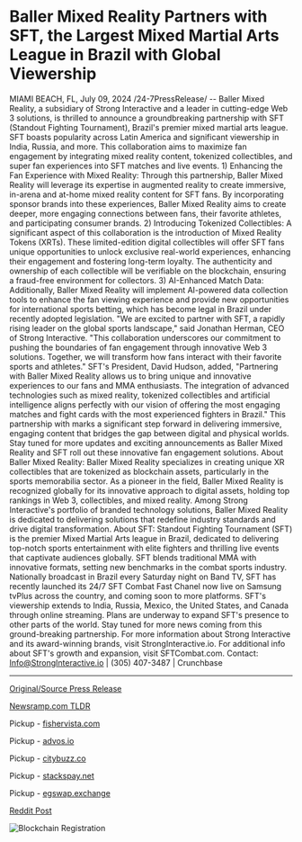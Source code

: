 # Baller Mixed Reality Partners with SFT, the Largest Mixed Martial Arts League in Brazil with Global Viewership

MIAMI BEACH, FL, July 09, 2024 /24-7PressRelease/ -- Baller Mixed Reality, a subsidiary of Strong Interactive and a leader in cutting-edge Web 3 solutions, is thrilled to announce a groundbreaking partnership with SFT (Standout Fighting Tournament), Brazil's premier mixed martial arts league. SFT boasts popularity across Latin America and significant viewership in India, Russia, and more. This collaboration aims to maximize fan engagement by integrating mixed reality content, tokenized collectibles, and super fan experiences into SFT matches and live events.  1) Enhancing the Fan Experience with Mixed Reality: Through this partnership, Baller Mixed Reality will leverage its expertise in augmented reality to create immersive, in-arena and at-home mixed reality content for SFT fans. By incorporating sponsor brands into these experiences, Baller Mixed Reality aims to create deeper, more engaging connections between fans, their favorite athletes, and participating consumer brands.  2) Introducing Tokenized Collectibles: A significant aspect of this collaboration is the introduction of Mixed Reality Tokens (XRTs). These limited-edition digital collectibles will offer SFT fans unique opportunities to unlock exclusive real-world experiences, enhancing their engagement and fostering long-term loyalty. The authenticity and ownership of each collectible will be verifiable on the blockchain, ensuring a fraud-free environment for collectors.  3) AI-Enhanced Match Data: Additionally, Baller Mixed Reality will implement AI-powered data collection tools to enhance the fan viewing experience and provide new opportunities for international sports betting, which has become legal in Brazil under recently adopted legislation.  "We are excited to partner with SFT, a rapidly rising leader on the global sports landscape," said Jonathan Herman, CEO of Strong Interactive. "This collaboration underscores our commitment to pushing the boundaries of fan engagement through innovative Web 3 solutions. Together, we will transform how fans interact with their favorite sports and athletes."  SFT's President, David Hudson, added, "Partnering with Baller Mixed Reality allows us to bring unique and innovative experiences to our fans and MMA enthusiasts. The integration of advanced technologies such as mixed reality, tokenized collectibles and artificial intelligence aligns perfectly with our vision of offering the most engaging matches and fight cards with the most experienced fighters in Brazil."  This partnership with marks a significant step forward in delivering immersive, engaging content that bridges the gap between digital and physical worlds. Stay tuned for more updates and exciting announcements as Baller Mixed Reality and SFT roll out these innovative fan engagement solutions.  About Baller Mixed Reality: Baller Mixed Reality specializes in creating unique XR collectibles that are tokenized as blockchain assets, particularly in the sports memorabilia sector. As a pioneer in the field, Baller Mixed Reality is recognized globally for its innovative approach to digital assets, holding top rankings in Web 3, collectibles, and mixed reality. Among Strong Interactive's portfolio of branded technology solutions, Baller Mixed Reality is dedicated to delivering solutions that redefine industry standards and drive digital transformation.  About SFT: Standout Fighting Tournament (SFT) is the premier Mixed Martial Arts league in Brazil, dedicated to delivering top-notch sports entertainment with elite fighters and thrilling live events that captivate audiences globally. SFT blends traditional MMA with innovative formats, setting new benchmarks in the combat sports industry. Nationally broadcast in Brazil every Saturday night on Band TV, SFT has recently launched its 24/7 SFT Combat Fast Chanel now live on Samsung tvPlus across the country, and coming soon to more platforms. SFT's viewership extends to India, Russia, Mexico, the United States, and Canada through online streaming. Plans are underway to expand SFT's presence to other parts of the world.  Stay tuned for more news coming from this ground-breaking partnership. For more information about Strong Interactive and its award-winning brands, visit StrongInteractive.io. For additional info about SFT's growth and expansion, visit SFTCombat.com.   Contact: Info@StrongInteractive.io | (305) 407-3487 | Crunchbase 

---

[Original/Source Press Release](https://www.24-7pressrelease.com/press-release/512315/baller-mixed-reality-partners-with-sft-the-largest-mixed-martial-arts-league-in-brazil-with-global-viewership)
                    

[Newsramp.com TLDR](https://newsramp.com/curated-news/baller-mixed-reality-partners-with-sft-to-revolutionize-fan-engagement/1ead3947b7be1e96dd71630fb9a39088) 


Pickup - [fishervista.com](https://fishervista.com/en/baller-mixed-reality-and-sft-forge-partnership-to-revolutionize-mma-fan-engagement/20244792)

Pickup - [advos.io](https://advos.io/en/baller-mixed-reality-partners-with-sft-to-revolutionize-fan-engagement-in-mma/20244792)

Pickup - [citybuzz.co](https://citybuzz.co/2024/07/09/baller-mixed-reality-and-sft-partner-to-revolutionize-mma-fan-experience)

Pickup - [stackspay.net](https://stackspay.net/crypto-news/baller-mixed-reality-partners-with-sft-to-revolutionize-fan-engagement)

Pickup - [egswap.exchange](https://egswap.exchange/crypto-news/baller-mixed-reality-partners-with-sft-to-revolutionize-fan-engagement)
 



[Reddit Post](https://www.reddit.com/r/newsramp/comments/1dyw7hn/baller_mixed_reality_partners_with_sft_to/) 



![Blockchain Registration](https://cdn.newsramp.app/24-7PressRelease/qrcode/247/9/rubyXmHk.webp)